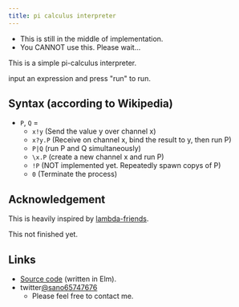 ```yaml
---
title: pi calculus interpreter
---
```

<script src="pi.js"></script>

- This is still in the middle of implementation.
- You CANNOT use this. Please wait...

This is a simple pi-calculus interpreter.

input an expression and press "run" to run. 

<div id="myapp"></div>

## Syntax (according to Wikipedia)
- `P`, `Q` =
  - `x!y` (Send the value y over channel x)
  - `x?y.P` (Receive on channel x, bind the result to y, then run P)
  - `P|Q` (run P and Q simultaneously)
  - `\x.P` (create a new channel x and run P)
  - `!P` (NOT implemented yet. Repeatedly spawn copys of P)
  - `0` (Terminate the process)

## Acknowledgement
This is heavily inspired by [lambda-friends](https://nikosai.ml/lambda-friends/).

This not finished yet.

## Links
- [Source code](https://github.com/sano-jin/pi-calculus.git) (written in Elm). 
- twitter[@sano65747676](https://twitter.com/sano65747676)
  - Please feel free to contact me.

<script>
  var app = Elm.Main.init({
    node: document.getElementById('myapp')
  });
</script>
